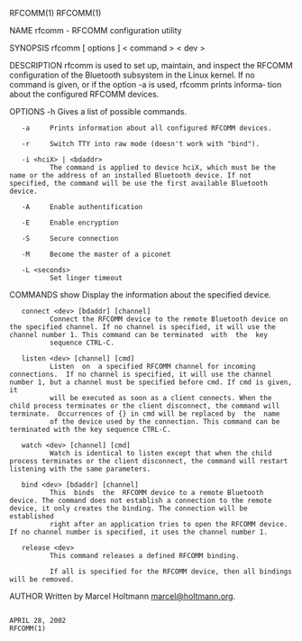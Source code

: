 RFCOMM(1)                                                                                                                                                                                           RFCOMM(1)

NAME
       rfcomm - RFCOMM configuration utility

SYNOPSIS
       rfcomm [ options ] < command > < dev >

DESCRIPTION
       rfcomm  is  used to set up, maintain, and inspect the RFCOMM configuration of the Bluetooth subsystem in the Linux kernel. If no command is given, or if the option -a is used, rfcomm prints informa‐
       tion about the configured RFCOMM devices.

OPTIONS
       -h     Gives a list of possible commands.

       -a     Prints information about all configured RFCOMM devices.

       -r     Switch TTY into raw mode (doesn't work with "bind").

       -i <hciX> | <bdaddr>
              The command is applied to device hciX, which must be the name or the address of an installed Bluetooth device. If not specified, the command will be use the first available Bluetooth device.

       -A     Enable authentification

       -E     Enable encryption

       -S     Secure connection

       -M     Become the master of a piconet

       -L <seconds>
              Set linger timeout

COMMANDS
       show <dev>
              Display the information about the specified device.

       connect <dev> [bdaddr] [channel]
              Connect the RFCOMM device to the remote Bluetooth device on the specified channel. If no channel is specified, it will use the channel number 1. This command can be terminated  with  the  key
              sequence CTRL-C.

       listen <dev> [channel] [cmd]
              Listen  on  a specified RFCOMM channel for incoming connections.  If no channel is specified, it will use the channel number 1, but a channel must be specified before cmd. If cmd is given, it
              will be executed as soon as a client connects. When the child process terminates or the client disconnect, the command will terminate.  Occurrences of {} in cmd will be replaced by  the  name
              of the device used by the connection. This command can be terminated with the key sequence CTRL-C.

       watch <dev> [channel] [cmd]
              Watch is identical to listen except that when the child process terminates or the client disconnect, the command will restart listening with the same parameters.

       bind <dev> [bdaddr] [channel]
              This  binds  the  RFCOMM device to a remote Bluetooth device. The command does not establish a connection to the remote device, it only creates the binding. The connection will be established
              right after an application tries to open the RFCOMM device. If no channel number is specified, it uses the channel number 1.

       release <dev>
              This command releases a defined RFCOMM binding.

              If all is specified for the RFCOMM device, then all bindings will be removed.

AUTHOR
       Written by Marcel Holtmann <marcel@holtmann.org>.

                                                                                                APRIL 28, 2002                                                                                      RFCOMM(1)
